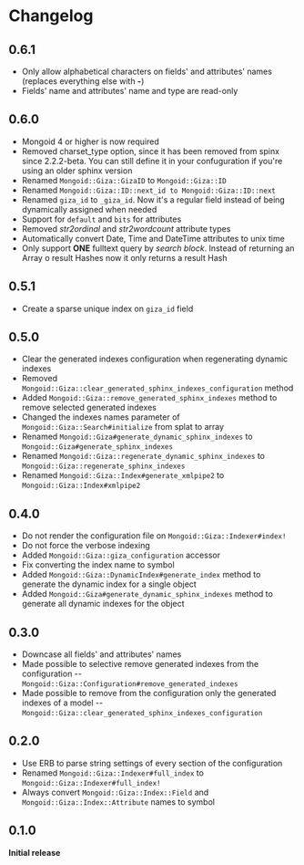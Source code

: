 # Changelog

## 0.6.1

* Only allow alphabetical characters on fields' and attributes' names (replaces everything else with **-**)
* Fields' name and attributes' name and type are read-only

## 0.6.0

* Mongoid 4 or higher is now required
* Removed charset_type option, since it has been removed from spinx since 2.2.2-beta. You can still define it in your confuguration if you're using an older sphinx version
* Renamed `Mongoid::Giza::GizaID` to `Mongoid::Giza::ID`
* Renamed `Mongoid::Giza::ID::next_id to Mongoid::Giza::ID::next`
* Renamed `giza_id` to `_giza_id`. Now it's a regular field instead of being dynamically assigned when needed
* Support for `default` and `bits` for attributes
* Removed *str2ordinal* and *str2wordcount* attribute types
* Automatically convert Date, Time and DateTime attributes to unix time
* Only support **ONE** fulltext query by *search block*. Instead of returning an Array o result Hashes now it only returns a result Hash

## 0.5.1

* Create a sparse unique index on `giza_id` field

## 0.5.0

* Clear the generated indexes configuration when regenerating dynamic indexes
* Removed `Mongoid::Giza::clear_generated_sphinx_indexes_configuration` method
* Added `Mongoid::Giza::remove_generated_sphinx_indexes` method to remove selected generated indexes
* Changed the indexes names parameter of `Mongoid::Giza::Search#initialize` from splat to array
* Renamed `Mongoid::Giza#generate_dynamic_sphinx_indexes` to `Mongoid::Giza#generate_sphinx_indexes`
* Renamed `Mongoid::Giza::regenerate_dynamic_sphinx_indexes` to `Mongoid::Giza::regenerate_sphinx_indexes`
* Renamed `Mongoid::Giza::Index#generate_xmlpipe2` to `Mongoid::Giza::Index#xmlpipe2`

## 0.4.0

* Do not render the configuration file on `Mongoid::Giza::Indexer#index!`
* Do not force the verbose indexing
* Added `Mongoid::Giza::giza_configuration` accessor
* Fix converting the index name to symbol
* Added `Mongoid::Giza::DynamicIndex#generate_index` method to generate the dynamic index for a single object
* Added `Mongoid::Giza#generate_dynamic_sphinx_indexes` method to generate all dynamic indexes for the object

## 0.3.0

* Downcase all fields' and attributes' names
* Made possible to selective remove generated indexes from the configuration -- `Mongoid::Giza::Configuration#remove_generated_indexes`
* Made possible to remove from the configuration only the generated indexes of a model -- `Mongoid::Giza::clear_generated_sphinx_indexes_configuration`

## 0.2.0

* Use ERB to parse string settings of every section of the configuration
* Renamed `Mongoid::Giza::Indexer#full_index` to `Mongoid::Giza::Indexer#full_index!`
* Always convert `Mongoid::Giza::Index::Field` and `Mongoid::Giza::Index::Attribute` names to symbol

## 0.1.0

**Initial release**
